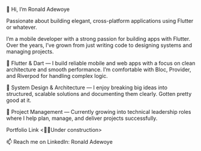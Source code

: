 👋 Hi, I’m Ronald Adewoye  <Geek Dev>

Passionate about building elegant, cross-platform applications using Flutter or whatever.

I’m a mobile developer with a strong passion for building apps with Flutter. Over the years, I’ve grown from just writing code to designing systems and managing projects.

🔹 Flutter & Dart — I build reliable mobile and web apps with a focus on clean architecture and smooth performance. I’m comfortable with Bloc, Provider, and Riverpod for handling complex logic.

🔹 System Design & Architecture — I enjoy breaking big ideas into structured, scalable solutions and documenting them clearly. Gotten pretty good at it.

🔹 Project Management — Currently growing into technical leadership roles where I help plan, manage, and deliver projects successfully.

Portfolio Link <😶‍🌫️Under construction>

📫 Reach me on LinkedIn: Ronald Adewoye
<!---
Alpha-Ronald/Alpha-Ronald is a ✨ special ✨ repository because its `README.md` (this file) appears on your GitHub profile.
You can click the Preview link to take a look at your changes.
--->
